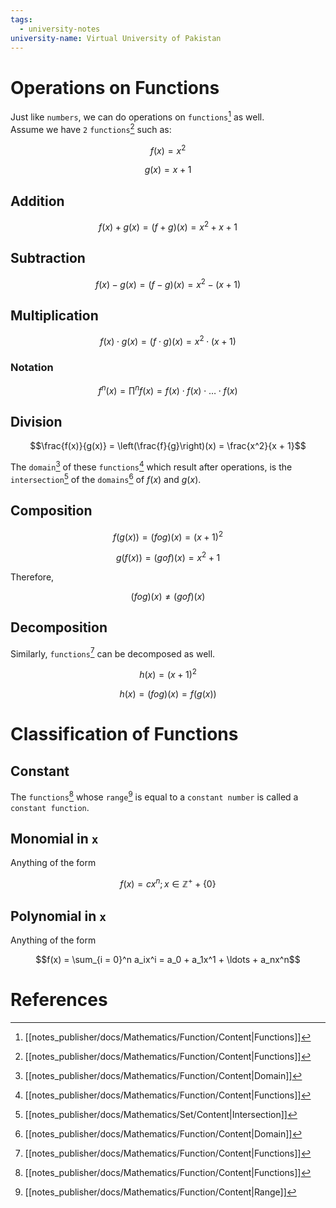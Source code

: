 ```yaml
---
tags:
  - university-notes
university-name: Virtual University of Pakistan
---
```


# Operations on Functions
Just like `numbers`, we can do operations on `functions`[^1] as well.  
Assume we have `2` `functions`[^1] such as:  

$$f(x) = x^2$$

$$g(x) = x + 1$$

## Addition

$$f(x) + g(x) = (f + g)(x) = x^2 + x + 1$$

## Subtraction

$$f(x) - g(x) = (f - g)(x) = x^2 - (x + 1)$$

## Multiplication

$$f(x) \cdot g(x) = (f \cdot g)(x) = x^2 \cdot (x + 1)$$

### Notation

$$f^n(x) = \prod^n f(x) = f(x) \cdot f(x) \cdot \ldots \cdot f(x)$$

## Division

$$\frac{f(x)}{g(x)} = \left(\frac{f}{g}\right)(x) = \frac{x^2}{x + 1}$$

The `domain`[^2] of these `functions`[^1] which result after operations, is the `intersection`[^3] of the `domains`[^2] of $f(x)$ and $g(x)$.

## Composition

$$f(g(x)) = (fog)(x) = (x+1)^2$$

$$g(f(x)) = (gof)(x) = x^2 + 1$$

Therefore,  

$$(fog)(x) \ne (gof)(x)$$

## Decomposition
Similarly, `functions`[^1] can be decomposed as well.  

$$h(x) = (x+1)^2$$

$$h(x) = (fog)(x) = f(g(x))$$

# Classification of Functions
## Constant
The `functions`[^1] whose `range`[^4] is equal to a `constant number` is called a `constant function`.

## Monomial in `x`
Anything of the form  

$$f(x) = cx^n ; x \in \mathbb{Z}^+ + \{0\}$$

## Polynomial in `x`
Anything of the form  

$$f(x) = \sum_{i = 0}^n a_ix^i = a_0 + a_1x^1 + \ldots + a_nx^n$$

# References

[^1]: [[notes_publisher/docs/Mathematics/Function/Content|Functions]]
[^2]: [[notes_publisher/docs/Mathematics/Function/Content|Domain]]
[^3]: [[notes_publisher/docs/Mathematics/Set/Content|Intersection]]
[^4]: [[notes_publisher/docs/Mathematics/Function/Content|Range]]
